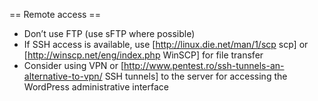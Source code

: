 
== Remote access ==
* Don’t use FTP (use sFTP where possible)
* If SSH access is available, use [http://linux.die.net/man/1/scp scp] or [http://winscp.net/eng/index.php WinSCP] for file transfer 
* Consider using VPN or [http://www.pentest.ro/ssh-tunnels-an-alternative-to-vpn/ SSH tunnels] to the server for accessing the WordPress administrative interface
